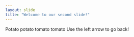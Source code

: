 ```yaml
---
layout: slide
title: "Welcome to our second slide!"
---
```

Potato potato tomato tomato 
Use the left arrow to go back!
